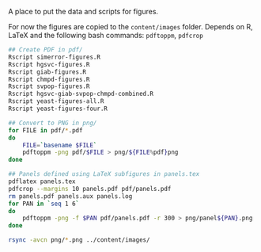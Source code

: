 A place to put the data and scripts for figures.

For now the figures are copied to the `content/images` folder. 
Depends on R, LaTeX and the following bash commands:  `pdftoppm`, `pdfcrop`

```sh
## Create PDF in pdf/
Rscript simerror-figures.R
Rscript hgsvc-figures.R
Rscript giab-figures.R
Rscript chmpd-figures.R
Rscript svpop-figures.R
Rscript hgsvc-giab-svpop-chmpd-combined.R
Rscript yeast-figures-all.R
Rscript yeast-figures-four.R

## Convert to PNG in png/
for FILE in pdf/*.pdf
do
    FILE=`basename $FILE`
    pdftoppm -png pdf/$FILE > png/${FILE%pdf}png
done

## Panels defined using LaTeX subfigures in panels.tex
pdflatex panels.tex
pdfcrop --margins 10 panels.pdf pdf/panels.pdf
rm panels.pdf panels.aux panels.log
for PAN in `seq 1 6`
do
    pdftoppm -png -f $PAN pdf/panels.pdf -r 300 > png/panel${PAN}.png
done

rsync -avcn png/*.png ../content/images/
```
